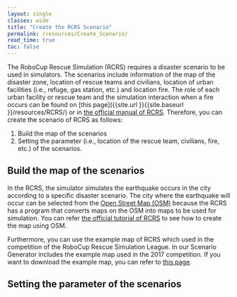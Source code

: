 ```yaml
---
layout: single
classes: wide
title: "Create the RCRS Scenario"
permalink: /resources/Create_Scenario/
read_time: true
toc: false
---
```

The RoboCup Rescue Simulation (RCRS) requires a disaster scenario to be used in simulators. The scenarios include information of the map of the disaster zone, location of rescue teams and civilians, location of urban facilities (i.e., refuge, gas station, etc.) and location fire. The role of each urban facility or rescue team and the simulation interaction when a fire occurs can be found on [this page]({{site.url }}{{site.baseurl }}/resources/RCRS/) or in [the official manual of RCRS](https://roborescue.sourceforge.io/docs/rcrs-manual.pdf). Therefore, you can create the scenario of RCRS as follows:
 1. Build the map of the scenarios
 2. Setting the parameter (i.e., location of the rescue team, civilians, fire, etc.) of the scenarios.  



## Build the map of the scenarios
In the RCRS, the simulator simulates the earthquake occurs in the city according to a specific disaster scenario. The city where the earthquake will occur can be selected from the [Open Street Map (OSM)](https://www.openstreetmap.org) because the RCRS has a program that converts maps on the OSM into maps to be used for simulation. You can refer [the official tutorial of RCRS](https://roborescue.sourceforge.io/docs/map_creation-tutorial.pdf) to see how to create the map using OSM.

Furthermore, you can use the example map of RCRS which used in the competition of the RoboCup Rescue Simulation League. In our Scenario Generator includes the example map used in the 2017 competition. If you want to download the example map, you can refer to [this page](https://github.com/roborescue/rcrs-server/tree/master/maps/gml).


## Setting the parameter of the scenarios

